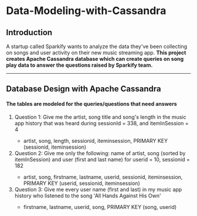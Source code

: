 # Data-Modeling-with-Cassandra<h2>Introduction</h2>
A startup called Sparkify wants to analyze the data they've been collecting on songs and user activity on their new music streaming app. <strong>This project creates Apache Cassandra database which can create queries on song play data to answer the questions raised by Sparkify team.</strong>

-----------------------------------------
<h2>Database Design with Apache Cassandra</h2>
<h4>The tables are modeled for the queries/questions that need answers</h4>
<ol>
<li> Question 1: Give me the artist, song title and song's length in the music app history that was heard during sessionId = 338, and itemInSession = 4</li>
<ul>
<li> artist, song, length, sessionid, iteminsession, PRIMARY KEY (sessionid, iteminsession)</li>
</ul>
<li> Question 2: Give me only the following: name of artist, song (sorted by itemInSession) and user (first and last name) for userid = 10, sessionid = 182</li>
<ul>
<li> artist, song, firstname, lastname, userid, sessionid, iteminsession, PRIMARY KEY (userid, sessionid, iteminsession)</li>
</ul>
<li> Question 3: Give me every user name (first and last) in my music app history who listened to the song 'All Hands Against His Own'</li>
<ul>
<li> firstname, lastname, userid, song, PRIMARY KEY (song, userid)</li>
</ul>
</ol>
